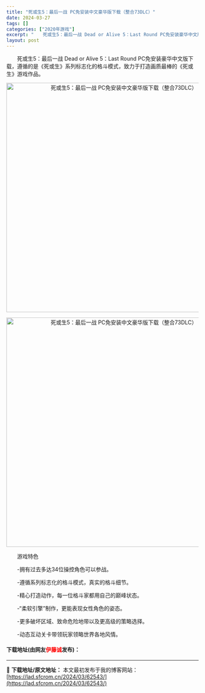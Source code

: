 ```yaml
---
title: "死或生5：最后一战 PC免安装中文豪华版下载（整合73DLC）"
date: 2024-03-27
tags: []
categories: ["2020年游戏"]
excerpt: "　　死或生5：最后一战 Dead or Alive 5：Last Round PC免安装豪华中文版下载，遵循的是《死或生》系列标志化的格斗模式，致力于打造画质最棒的《死或生》游戏作品。 　　游戏特色 　　-拥有过去多达34位操控角色可以参战。 　　-遵循系列标志化的格斗模式，真实的格斗细节。 　　-&hellip;"
layout: post
---
```


 <p>　　死或生5：最后一战 Dead or Alive 5：Last Round PC免安装豪华中文版下载，遵循的是《死或生》系列标志化的格斗模式，致力于打造画质最棒的《死或生》游戏作品。</p> <p align="center"><img align="" border="0" src="https://www.2023game.com/d/file/p/2020/12-25/97f8767e176f6e160ae3acfcf7c382db.jpg" width="600" alt="死或生5：最后一战 PC免安装中文豪华版下载（整合73DLC）" /></p> <p align="center"><img align="" border="0" src="https://www.2023game.com/d/file/p/2020/12-25/c493c66df847114da7b40b3aeebe9fde.jpg" width="600" alt="死或生5：最后一战 PC免安装中文豪华版下载（整合73DLC）" /></p> <p>　　游戏特色</p> <p>　　-拥有过去多达34位操控角色可以参战。</p> <p>　　-遵循系列标志化的格斗模式，真实的格斗细节。</p> <p>　　-精心打造动作，每一位格斗家都用自己的巅峰状态。</p> <p>　　-&ldquo;柔软引擎&rdquo;制作，更能表现女性角色的姿态。</p> <p>　　-更多破坏区域、致命危险地带以及更高级的策略选择。</p> <p>　　-动态互动关卡带领玩家领略世界各地风情。</p> <p><h4>下载地址(由网友<font color="red">伊藤诚</font>发布)：</h4></p> 

---
📖 **下载地址/原文地址：** 本文最初发布于我的博客网站：[https://lad.sfcrom.cn/2024/03/62543/](https://lad.sfcrom.cn/2024/03/62543/)
